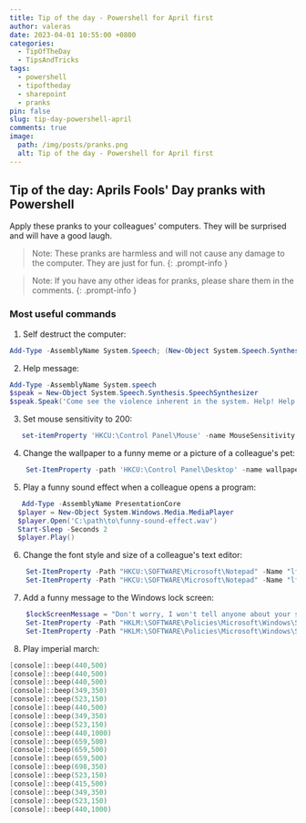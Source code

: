 ```yaml
---
title: Tip of the day - Powershell for April first
author: valeras
date: 2023-04-01 10:55:00 +0800
categories:
  - TipOfTheDay
  - TipsAndTricks
tags:
  - powershell
  - tipoftheday
  - sharepoint
  - pranks
pin: false
slug: tip-day-powershell-april
comments: true
image:
  path: /img/posts/pranks.png
  alt: Tip of the day - Powershell for April first
---
```


## Tip of the day: Aprils Fools' Day pranks with Powershell

Apply these pranks to your colleagues' computers. They will be surprised and will have a good laugh.

> Note: These pranks are harmless and will not cause any damage to the computer. They are just for fun.
{: .prompt-info }

> Note: If you have any other ideas for pranks, please share them in the comments.
{: .prompt-info }

### Most useful commands

1. Self destruct the computer:

```powershell
Add-Type -AssemblyName System.Speech; (New-Object System.Speech.Synthesis.SpeechSynthesizer).Speak("A critical system error has occurred, the computer will self destruct in 20 . 19 . 18 . 17 . 16 . 15 . 10 . 9 . 8 . 7 . 6 . 5 . 4 . 3 . 2 . 1 . 0 . 0 . 0 .  This has been a test of the Windows Emergency Alert System");
```	

2. Help message:

```powershell
Add-Type -AssemblyName System.speech
$speak = New-Object System.Speech.Synthesis.SpeechSynthesizer
$speak.Speak('Come see the violence inherent in the system. Help! Help! Im being repressed!')
```

3. Set mouse sensitivity to 200: 

```powershell
   set-itemProperty 'HKCU:\Control Panel\Mouse' -name MouseSensitivity -value 200
```

4.  Change the wallpaper to a funny meme or a picture of a colleague's pet:

```powershell
    Set-ItemProperty -path 'HKCU:\Control Panel\Desktop' -name wallpaper -value 'C:\path\to\image.jpg'
```

5.  Play a funny sound effect when a colleague opens a program:

```powershell
   Add-Type -AssemblyName PresentationCore
  $player = New-Object System.Windows.Media.MediaPlayer
  $player.Open('C:\path\to\funny-sound-effect.wav')
  Start-Sleep -Seconds 2
  $player.Play()

```

6.  Change the font style and size of a colleague's text editor:

```powershell
    Set-ItemProperty -Path "HKCU:\SOFTWARE\Microsoft\Notepad" -Name "lfFaceName" -Value "Comic Sans MS"
    Set-ItemProperty -Path "HKCU:\SOFTWARE\Microsoft\Notepad" -Name "lfHeight" -Value "20"

```

7.  Add a funny message to the Windows lock screen:

```powershell
    $lockScreenMessage = "Don't worry, I won't tell anyone about your secret love for pineapple pizza!"
    Set-ItemProperty -Path "HKLM:\SOFTWARE\Policies\Microsoft\Windows\System" -Name "legalnoticecaption" -Value "April Fools' Day"
    Set-ItemProperty -Path "HKLM:\SOFTWARE\Policies\Microsoft\Windows\System" -Name "legalnoticetext" -Value $lockScreenMessage

```

8. Play imperial march:

```powerShell
[console]::beep(440,500)      
[console]::beep(440,500)
[console]::beep(440,500)       
[console]::beep(349,350)       
[console]::beep(523,150)       
[console]::beep(440,500)       
[console]::beep(349,350)       
[console]::beep(523,150)       
[console]::beep(440,1000)
[console]::beep(659,500)       
[console]::beep(659,500)       
[console]::beep(659,500)       
[console]::beep(698,350)       
[console]::beep(523,150)       
[console]::beep(415,500)       
[console]::beep(349,350)       
[console]::beep(523,150)       
[console]::beep(440,1000)
```
